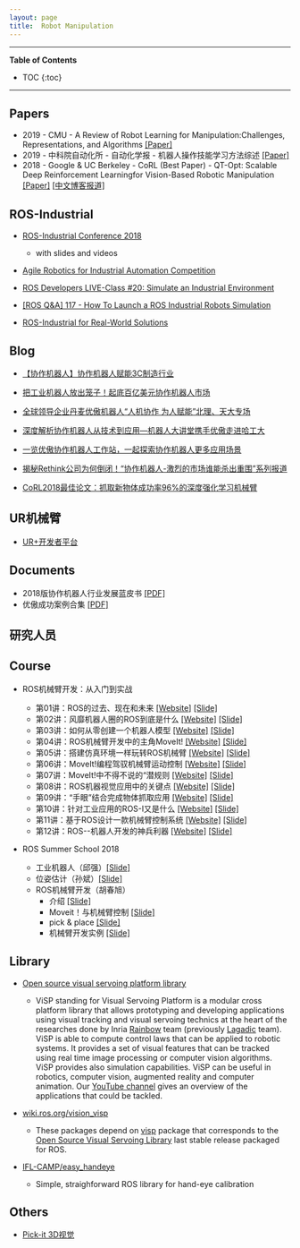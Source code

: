 ```yaml
---
layout: page
title:  Robot Manipulation
---
```


---
**Table of Contents**
* TOC
{:toc}
---

## Papers

- 2019 - CMU - A Review of Robot Learning for Manipulation:Challenges, Representations, and Algorithms [[Paper]](https://arxiv.org/pdf/1907.03146.pdf)
- 2019 - 中科院自动化所 - 自动化学报 - 机器人操作技能学习方法综述 [[Paper]](/robotics/data/2019-机器人操作技能学习方法综述.pdf)
- 2018 - Google & UC Berkeley - CoRL (Best Paper) - QT-Opt: Scalable Deep Reinforcement Learningfor Vision-Based Robotic Manipulation [[Paper]](https://arxiv.org/pdf/1806.10293.pdf) [[中文博客报道]](https://mp.weixin.qq.com/s/A4JZaRkx6Sxx7CdQRQaT4w)

## ROS-Industrial

- [ROS-Industrial Conference 2018](https://rosindustrial.org/events/2018/12/11/ros-industrial-conference-2018)
	- with slides and videos

- [Agile Robotics for Industrial Automation Competition](http://gazebosim.org/ariac)
- [ROS Developers LIVE-Class #20: Simulate an Industrial Environment](https://www.youtube.com/watch?v=i2QAsd8G0eE)
- [[ROS Q&A] 117 - How To Launch a ROS Industrial Robots Simulation](https://www.youtube.com/watch?v=fowYInH4e0c)

- [ROS-Industrial for Real-World Solutions](https://www.robotics.org/content-detail.cfm/Industrial-Robotics-Industry-Insights/ROS-Industrial-for-Real-World-Solutions/content_id/7919)

## Blog

- [【协作机器人】协作机器人赋能3C制造行业](http://www.zhuanzhi.ai/document/91d9569f9d136be37f9d0557cc0b3f11)
- [把工业机器人放出笼子！起底百亿美元协作机器人市场](http://www.zhuanzhi.ai/document/b56b4155a7d77b4bf075ad770c89028e)
- [全球领导企业丹麦优傲机器人“人机协作 为人赋能”北理、天大专场](http://www.zhuanzhi.ai/document/356fa2506dbe1384530a1444db1ea16a)
- [深度解析协作机器人从技术到应用—机器人大讲堂携手优傲走进哈工大](http://www.zhuanzhi.ai/document/bc942ffd18906484e851c869b0002ba6)
- [一览优傲协作机器人工作站，一起探索协作机器人更多应用场景](http://www.zhuanzhi.ai/document/172d779363e45f1b02e901854233f22f)
- [揭秘Rethink公司为何倒闭！“协作机器人-激烈的市场谁能杀出重围”系列报道](https://mp.weixin.qq.com/s?__biz=MzI5MzE0NDUzNQ==&mid=2650205171&idx=1&sn=811f5280fbff4ff0fde7011a9a189250&scene=21#wechat_redirect)

- [CoRL2018最佳论文：抓取新物体成功率96%的深度强化学习机械臂](https://mp.weixin.qq.com/s/A4JZaRkx6Sxx7CdQRQaT4w)

## UR机械臂

- [UR+开发者平台](https://www.universal-robots.com/zh/plus/developer/)

## Documents

- 2018版协作机器人行业发展蓝皮书 [[PDF]](/robotics/data/2018版协作机器人行业发展蓝皮书.pdf)
- 优傲成功案例合集 [[PDF]](https://www.universal-robots.cn/uploads/urrobot/userfiles/products/应用案例.pdf?utm_campaign=CN_2019_Email%20Campaign&utm_source=hs_automation&utm_medium=email&utm_content=74340021&_hsenc=p2ANqtz-8ry9d8PEvGd2zMl2rWvmmG376Z9Tr-ZQisk1wREtwN98aOoskQ_wEC-7kJ7L_luzDAZuirVCId8DNd1OcKjCMLV5zRUg&_hsmi=74340021)

## 研究人员



## Course

- ROS机械臂开发：从入门到实战
	- 第01讲：ROS的过去、现在和未来 [[Website]](https://zhuanlan.zhihu.com/p/59864275) [[Slide]](/robotics/data/ROS机械臂开发/第1讲_ROS的过去、现在和未来.pdf)
	- 第02讲：风靡机器人圈的ROS到底是什么 [[Website]](https://zhuanlan.zhihu.com/p/59865069) [[Slide]](/robotics/data/ROS机械臂开发/第2讲_风靡机器人圈的ROS到底是什么.pdf)
	- 第03讲：如何从零创建一个机器人模型 [[Website]](https://zhuanlan.zhihu.com/p/61015282) [[Slide]](/robotics/data/ROS机械臂开发/第3讲_如何从零创建一个机器人模型.pdf)
	- 第04讲：ROS机械臂开发中的主角MoveIt! [[Website]](https://zhuanlan.zhihu.com/p/61016868) [[Slide]](/robotics/data/ROS机械臂开发/第4讲_ROS机械臂开发中的主角MoveIt!.pdf)
	- 第05讲：搭建仿真环境一样玩转ROS机械臂 [[Website]](https://zhuanlan.zhihu.com/p/61018121) [[Slide]](/robotics/data/ROS机械臂开发/第5讲_搭建仿真环境一样玩转ROS机械臂.pdf)
	- 第06讲：MoveIt!编程驾驭机械臂运动控制 [[Website]](https://zhuanlan.zhihu.com/p/61473166) [[Slide]](/robotics/data/ROS机械臂开发/第6讲_MoveIt!编程驾驭机械臂运动控制.pdf)
	- 第07讲：MoveIt!中不得不说的“潜规则 [[Website]](https://zhuanlan.zhihu.com/p/62009639) [[Slide]](/robotics/data/ROS机械臂开发/第7讲_MoveIt!中不得不说的“潜规则”.pdf)
	- 第08讲：ROS机器视觉应用中的关键点 [[Website]](https://zhuanlan.zhihu.com/p/63755939) [[Slide]](/robotics/data/ROS机械臂开发/第8讲_ROS机器视觉应用中的关键点.pdf)
	- 第09讲：“手眼”结合完成物体抓取应用 [[Website]](https://zhuanlan.zhihu.com/p/63757762) [[Slide]](/robotics/data/ROS机械臂开发/第9讲_“手眼”结合完成物体抓取应用.pdf)
	- 第10讲：针对工业应用的ROS-I又是什么 [[Website]](https://zhuanlan.zhihu.com/p/63759713) [[Slide]](/robotics/data/ROS机械臂开发/第10讲_针对工业应用的ROS-I又是什么.pdf)
	- 第11讲：基于ROS设计一款机械臂控制系统 [[Website]](https://zhuanlan.zhihu.com/p/63760545) [[Slide]](/robotics/data/ROS机械臂开发/第11讲_基于ROS设计一款机械臂控制系统.pdf)
	- 第12讲：ROS--机器人开发的神兵利器 [[Website]](https://zhuanlan.zhihu.com/p/63760974) [[Slide]](/robotics/data/ROS机械臂开发/第12讲_ROS——机器人开发的神兵利器.pdf)

- ROS Summer School 2018
	- 工业机器人（邱强）[[Slide]](http://www.roseducation.org/ros2018/docs/邱强-工业机器人.pdf)
	- 位姿估计（孙斌）[[Slide]](http://www.roseducation.org/ros2018/docs/孙斌-位姿估计.pdf)
	- ROS机械臂开发（胡春旭）
		- 介绍 [[Slide]](http://www.roseducation.org/ros2018/docs/胡春旭-ROS机械臂开发_0.自我介绍.pdf)
		- Moveit！与机械臂控制 [[Slide]](http://www.roseducation.org/ros2018/docs/胡春旭-ROS机械臂开发_1.MoveIt!与机械臂控制.pdf)
		- pick & place [[Slide]](http://www.roseducation.org/ros2018/docs/胡春旭-ROS机械臂开发_2.机器视觉与物体抓取.pdf)
		- 机械臂开发实例 [[Slide]](http://www.roseducation.org/ros2018/docs/胡春旭-ROS机械臂开发_3.机械臂开发实例.pdf)

## Library

- [Open source visual servoing platform library](http://visp.inria.fr/)
	- ViSP standing for Visual Servoing Platform is a modular cross platform library that allows prototyping and developing applications using visual tracking and visual servoing technics at the heart of the researches done by Inria [Rainbow](http://team.inria.fr/rainbow) team (previously [Lagadic](http://team.inria.fr/lagadic) team). ViSP is able to compute control laws that can be applied to robotic systems. It provides a set of visual features that can be tracked using real time image processing or computer vision algorithms. ViSP provides also simulation capabilities. ViSP can be useful in robotics, computer vision, augmented reality and computer animation. Our [YouTube channel](https://www.youtube.com/user/VispTeam) gives an overview of the applications that could be tackled.

- [wiki.ros.org/vision_visp](https://wiki.ros.org/vision_visp)
	- These packages depend on [visp](/visp) package that corresponds to the [Open Source Visual Servoing Library](http://visp.inria.fr) last stable release packaged for ROS.

- [IFL-CAMP/easy_handeye](https://github.com/IFL-CAMP/easy_handeye)
	- Simple, straighforward ROS library for hand-eye calibration

## Others

- [Pick-it 3D视觉](https://www.pickit3d.com/)


